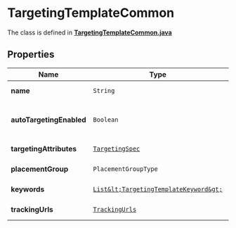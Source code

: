 

# TargetingTemplateCommon

The class is defined in **[TargetingTemplateCommon.java](../../src/main/java/org/openapitools/model/TargetingTemplateCommon.java)**

## Properties

Name | Type | Description | Notes
------------ | ------------- | ------------- | -------------
**name** | `String` | targeting template name |  [optional property]
**autoTargetingEnabled** | `Boolean` | Enable auto-targeting for ad group. Also known as &lt;a href&#x3D;\&quot;https://help.pinterest.com/en/business/article/expanded-targeting\&quot; target&#x3D;\&quot;_blank\&quot;&gt;\&quot;expanded targeting\&quot;&lt;/a&gt;. |  [optional property]
**targetingAttributes** | [`TargetingSpec`](TargetingSpec.md) |  |  [optional property]
**placementGroup** | `PlacementGroupType` |  |  [optional property]
**keywords** | [`List&lt;TargetingTemplateKeyword&gt;`](TargetingTemplateKeyword.md) |  |  [optional property]
**trackingUrls** | [`TrackingUrls`](TrackingUrls.md) |  |  [optional property]








